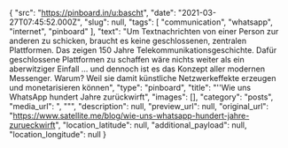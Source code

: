 {
  "src": "https://pinboard.in/u:bascht",
  "date": "2021-03-27T07:45:52.000Z",
  "slug": null,
  "tags": [
    "communication",
    "whatsapp",
    "internet",
    "pinboard"
  ],
  "text": "Um Textnachrichten von einer Person zur anderen zu schicken, braucht es keine geschlossenen, zentralen Plattformen. Das zeigen 150 Jahre Telekommunikationsgeschichte. Dafür geschlossene Plattformen zu schaffen wäre nichts weiter als ein aberwitziger Einfall … und dennoch ist es das Konzept aller modernen Messenger. Warum? Weil sie damit künstliche Netzwerkeffekte erzeugen und monetarisieren können",
  "type": "pinboard",
  "title": "''Wie uns WhatsApp hundert Jahre zurückwirft",
  "images": [],
  "category": "posts",
  "media_url": ", \"\"",
  "description": null,
  "preview_url": null,
  "original_url": "https://www.satellite.me/blog/wie-uns-whatsapp-hundert-jahre-zurueckwirft",
  "location_latitude": null,
  "additional_payload": null,
  "location_longitude": null
}